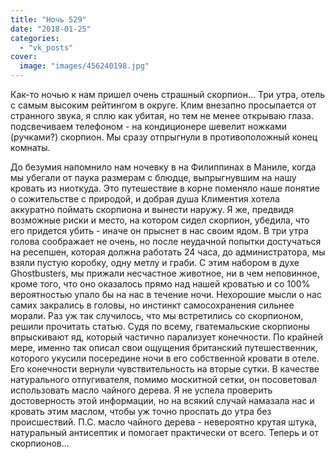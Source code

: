 ```yaml
---
title: "Ночь 529"
date: "2018-01-25"
categories: 
  - "vk_posts"
cover:
  image: "images/456240198.jpg"
---
```


Как-то ночью к нам пришел очень страшный скорпион... Три утра, отель с самым высоким рейтингом в округе. Клим внезапно просыпается от странного звука, я сплю как убитая, но тем не менее открываю глаза. подсвечиваем телефоном - на кондиционере шевелит ножками (ручками?) скорпион. Мы сразу отпрыгнули в противоположный конец комнаты.

<!--more-->

До безумия напомнило нам ночевку в на Филиппинах в Маниле, когда мы убегали от паука размерам с блюдце, выпрыгнувшим на нашу кровать из ниоткуда. Это путешествие в корне поменяло наше понятие о сожительстве с природой, и добрая душа Климентия хотела аккуратно поймать скорпиона и вынести наружу. Я же, предвидя возможные риски и место, на котором сидел скорпион, убедила, что его придется убить - иначе он прыснет в нас своим ядом. В три утра голова соображает не очень, но после неудачной попытки достучаться на ресепшен, которая должна работать 24 часа, до администратора, мы взяли пустую коробку, одну метлу и граби. С этим набором в духе Ghostbusters, мы прижали несчастное животное, ни в чем неповинное, кроме того, что оно оказалось прямо над нашей кроватью и со 100% вероятностью упало бы на нас в течение ночи. Нехорошие мысли о нас самих закрались в головы, но инстинкт самосохранения сильнее морали. Раз уж так случилось, что мы встретились со скорпионом, решили прочитать статью. Судя по всему, гватемальские скорпионы впрыскивают яд, который частично парализует конечности. По крайней мере, именно так описал свои ощущения британский путешественник, которого укусили посередине ночи в его собственной кровати в отеле. Его конечности вернули чувствительность на вторые сутки. В качестве натурального отпугивателя, помимо москитной сетки, он посоветовал использовать масло чайного дерева. Я не успела проверить достоверность этой информации, но на всякий случай намазала нас и кровать этим маслом, чтобы уж точно проспать до утра без происшествий. П.С. масло чайного дерева - невероятно крутая штука, натуральный антисептик и помогает практически от всего. Теперь и от скорпионов...

